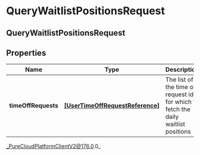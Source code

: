 # QueryWaitlistPositionsRequest

## QueryWaitlistPositionsRequest

## Properties

|Name | Type | Description | Notes|
|------------ | ------------- | ------------- | -------------|
| **timeOffRequests** | [**[UserTimeOffRequestReference]**]([UserTimeOffRequestReference]) | The list of the time off request ids for which to fetch the daily waitlist positions | |



_PureCloudPlatformClientV2@176.0.0_
